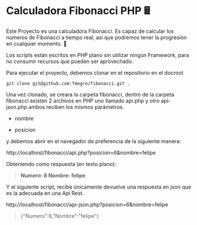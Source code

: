 # Calculadora Fibonacci PHP 🖩

Este Proyecto es una calculadora Fibonacci. Es capaz de calcular los números de Fibonacci a tiempo real, así que podremos tener la progresión en cualquier momento. 🔢

Los scripts están escritos en PHP plano sin utilizar ningún Framework, para no consumir recursos que pueden ser aprovechado.

Para ejecutar el proyecto, debemos clonar en el repositorio en el docroot

    git clone git@github.com:fmogro/fibonacci.git .

Una vez clonado, se creara la carpeta fibonacci, dentro de la carpeta fibonacci existen 2 archivos en PHP uno llamado api.php y otro api-json.php ambos reciben los mismos parámetros.

- nombre

- posicion

y debemos abrir en el navegador de preferencia de la siguiente manera:

http://localhost/fibonacci/api.php?posicion=6&nombre=felipe

Obteniendo como respuesta (en texto plano):

> **Numero: 8 Nombre: felipe**

Y el siguiente script, recibe únicamente devuelve una respuesta en json que es la adecuada en una Api Rest.

http://localhost/fibonacci/api-json.php?posicion=6&nombre=felipe

> {"Numero":8,"Nombre":"felipe"}
